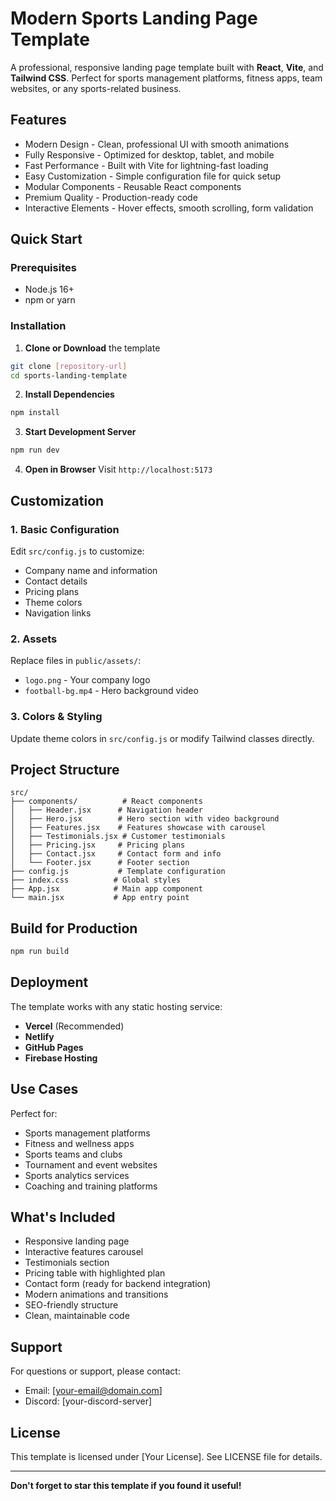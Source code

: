 # Modern Sports Landing Page Template

A professional, responsive landing page template built with **React**, **Vite**, and **Tailwind CSS**. Perfect for sports management platforms, fitness apps, team websites, or any sports-related business.

## Features

- Modern Design - Clean, professional UI with smooth animations
- Fully Responsive - Optimized for desktop, tablet, and mobile
- Fast Performance - Built with Vite for lightning-fast loading
- Easy Customization - Simple configuration file for quick setup
- Modular Components - Reusable React components
- Premium Quality - Production-ready code
- Interactive Elements - Hover effects, smooth scrolling, form validation

## Quick Start

### Prerequisites
- Node.js 16+ 
- npm or yarn

### Installation

1. **Clone or Download** the template
```bash
git clone [repository-url]
cd sports-landing-template
```

2. **Install Dependencies**
```bash
npm install
```

3. **Start Development Server**
```bash
npm run dev
```

4. **Open in Browser**
Visit `http://localhost:5173`

## Customization

### 1. Basic Configuration
Edit `src/config.js` to customize:
- Company name and information
- Contact details
- Pricing plans
- Theme colors
- Navigation links

### 2. Assets
Replace files in `public/assets/`:
- `logo.png` - Your company logo
- `football-bg.mp4` - Hero background video

### 3. Colors & Styling
Update theme colors in `src/config.js` or modify Tailwind classes directly.

## Project Structure

```
src/
├── components/          # React components
│   ├── Header.jsx      # Navigation header
│   ├── Hero.jsx        # Hero section with video background
│   ├── Features.jsx    # Features showcase with carousel
│   ├── Testimonials.jsx # Customer testimonials
│   ├── Pricing.jsx     # Pricing plans
│   ├── Contact.jsx     # Contact form and info
│   └── Footer.jsx      # Footer section
├── config.js           # Template configuration
├── index.css          # Global styles
├── App.jsx            # Main app component
└── main.jsx           # App entry point
```

## Build for Production

```bash
npm run build
```

## Deployment

The template works with any static hosting service:
- **Vercel** (Recommended)
- **Netlify** 
- **GitHub Pages**
- **Firebase Hosting**

## Use Cases

Perfect for:
- Sports management platforms
- Fitness and wellness apps
- Sports teams and clubs
- Tournament and event websites
- Sports analytics services
- Coaching and training platforms

## What's Included

- Responsive landing page
- Interactive features carousel
- Testimonials section
- Pricing table with highlighted plan
- Contact form (ready for backend integration)
- Modern animations and transitions
- SEO-friendly structure
- Clean, maintainable code

## Support

For questions or support, please contact:
- Email: [your-email@domain.com]
- Discord: [your-discord-server]

## License

This template is licensed under [Your License]. See LICENSE file for details.

---

**Don't forget to star this template if you found it useful!**
